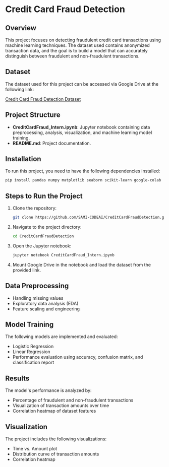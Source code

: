 # Credit Card Fraud Detection

## Overview
This project focuses on detecting fraudulent credit card transactions using machine learning techniques. The dataset used contains anonymized transaction data, and the goal is to build a model that can accurately distinguish between fraudulent and non-fraudulent transactions.

## Dataset
The dataset used for this project can be accessed via Google Drive at the following link:

[Credit Card Fraud Detection Dataset](https://drive.google.com/file/d/1ALtFG1h3A3kfn9yL8PfaBQuLZ6CWPzcl/view?usp=drive_link)

## Project Structure
- **CreditCardFraud_Intern.ipynb**: Jupyter notebook containing data preprocessing, analysis, visualization, and machine learning model training.
- **README.md**: Project documentation.

## Installation
To run this project, you need to have the following dependencies installed:

```bash
pip install pandas numpy matplotlib seaborn scikit-learn google-colab
```

## Steps to Run the Project
1. Clone the repository:
   ```bash
   git clone https://github.com/SAMI-CODEAI/CreditCardFraudDetection.git
   ```
2. Navigate to the project directory:
   ```bash
   cd CreditCardFraudDetection
   ```
3. Open the Jupyter notebook:
   ```bash
   jupyter notebook CreditCardFraud_Intern.ipynb
   ```
4. Mount Google Drive in the notebook and load the dataset from the provided link.

## Data Preprocessing
- Handling missing values
- Exploratory data analysis (EDA)
- Feature scaling and engineering

## Model Training
The following models are implemented and evaluated:
- Logistic Regression
- Linear Regression
- Performance evaluation using accuracy, confusion matrix, and classification report

## Results
The model's performance is analyzed by:
- Percentage of fraudulent and non-fraudulent transactions
- Visualization of transaction amounts over time
- Correlation heatmap of dataset features

## Visualization
The project includes the following visualizations:
- Time vs. Amount plot
- Distribution curve of transaction amounts
- Correlation heatmap


